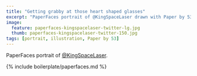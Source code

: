```yaml
---
title: "Getting grabby at those heart shaped glasses"
excerpt: "PaperFaces portrait of @KingSpaceLaser drawn with Paper by 53 on an iPad."
image: 
  feature: paperfaces-kingspacelaser-twitter-lg.jpg
  thumb: paperfaces-kingspacelaser-twitter-150.jpg
tags: [portrait, illustration, Paper by 53]
---
```


PaperFaces portrait of [@KingSpaceLaser](http://twitter.com/KingSpaceLaser).

{% include boilerplate/paperfaces.md %}